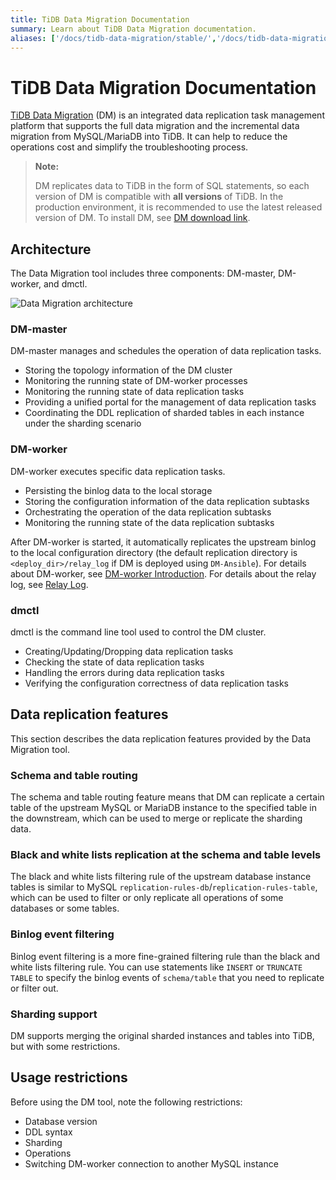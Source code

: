 ```yaml
---
title: TiDB Data Migration Documentation
summary: Learn about TiDB Data Migration documentation.
aliases: ['/docs/tidb-data-migration/stable/','/docs/tidb-data-migration/v1.0/']
---
```


# TiDB Data Migration Documentation

[TiDB Data Migration](https://github.com/pingcap/dm) (DM) is an integrated data replication task management platform that supports the full data migration and the incremental data migration from MySQL/MariaDB into TiDB. It can help to reduce the operations cost and simplify the troubleshooting process.

> **Note:**
>
> DM replicates data to TiDB in the form of SQL statements, so each version of DM is compatible with **all versions** of TiDB. In the production environment, it is recommended to use the latest released version of DM. To install DM, see [DM download link](https://pingcap.com/docs/stable/reference/tools/download/#tidb-dm-data-migration).

## Architecture

The Data Migration tool includes three components: DM-master, DM-worker, and dmctl.

![Data Migration architecture](/media/dm-architecture.png)

### DM-master

DM-master manages and schedules the operation of data replication tasks.

- Storing the topology information of the DM cluster
- Monitoring the running state of DM-worker processes
- Monitoring the running state of data replication tasks
- Providing a unified portal for the management of data replication tasks
- Coordinating the DDL replication of sharded tables in each instance under the sharding scenario

### DM-worker

DM-worker executes specific data replication tasks.

- Persisting the binlog data to the local storage
- Storing the configuration information of the data replication subtasks
- Orchestrating the operation of the data replication subtasks
- Monitoring the running state of the data replication subtasks

After DM-worker is started, it automatically replicates the upstream binlog to the local configuration directory (the default replication directory is `<deploy_dir>/relay_log` if DM is deployed using `DM-Ansible`). For details about DM-worker, see [DM-worker Introduction](dm-worker-intro.md). For details about the relay log, see [Relay Log](relay-log.md).

### dmctl

dmctl is the command line tool used to control the DM cluster.

- Creating/Updating/Dropping data replication tasks
- Checking the state of data replication tasks
- Handling the errors during data replication tasks
- Verifying the configuration correctness of data replication tasks

## Data replication features

This section describes the data replication features provided by the Data Migration tool.

### Schema and table routing

The schema and table routing feature means that DM can replicate a certain table of the upstream MySQL or MariaDB instance to the specified table in the downstream, which can be used to merge or replicate the sharding data.

### Black and white lists replication at the schema and table levels

The black and white lists filtering rule of the upstream database instance tables is similar to MySQL `replication-rules-db`/`replication-rules-table`, which can be used to filter or only replicate all operations of some databases or some tables.

### Binlog event filtering

Binlog event filtering is a more fine-grained filtering rule than the black and white lists filtering rule. You can use statements like `INSERT` or `TRUNCATE TABLE` to specify the binlog events of `schema/table` that you need to replicate or filter out.

### Sharding support

DM supports merging the original sharded instances and tables into TiDB, but with some restrictions.

## Usage restrictions

Before using the DM tool, note the following restrictions:

+ Database version
+ DDL syntax
+ Sharding
+ Operations
+ Switching DM-worker connection to another MySQL instance
